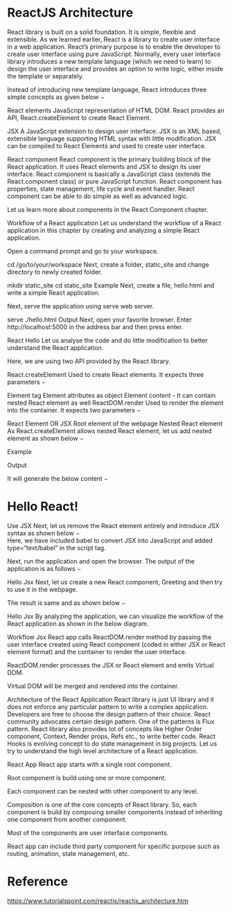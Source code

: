 # ReactJS Architecture

React library is built on a solid foundation. It is simple, flexible and extensible. As we learned earlier, React is a library to create user interface in a web application. React’s primary purpose is to enable the developer to create user interface using pure JavaScript. Normally, every user interface library introduces a new template language (which we need to learn) to design the user interface and provides an option to write logic, either inside the template or separately.

Instead of introducing new template language, React introduces three simple concepts as given below −

React elements
JavaScript representation of HTML DOM. React provides an API, React.createElement to create React Element.

JSX
A JavaScript extension to design user interface. JSX is an XML based, extensible language supporting HTML syntax with little modification. JSX can be compiled to React Elements and used to create user interface.

React component
React component is the primary building block of the React application. It uses React elements and JSX to design its user interface. React component is basically a JavaScript class (extends the React.component class) or pure JavaScript function. React component has properties, state management, life cycle and event handler. React component can be able to do simple as well as advanced logic.

Let us learn more about components in the React Component chapter.

Workflow of a React application
Let us understand the workflow of a React application in this chapter by creating and analyzing a simple React application.

Open a command prompt and go to your workspace.

cd /go/to/your/workspace
Next, create a folder, static_site and change directory to newly created folder.

mkdir static_site
cd static_site
Example
Next, create a file, hello.html and write a simple React application.

<!DOCTYPE html>
<html>
   <head>
      <meta charset="UTF-8" />
      <title>React Application</title>
   </head>
   <body>
      <div id="react-app"></div>
      <script src="https://unpkg.com/react@17/umd/react.development.js" crossorigin></script>
      <script src="https://unpkg.com/react-dom@17/umd/react-dom.development.js" crossorigin></script>
      <script language="JavaScript">
         element = React.createElement('h1', {}, 'Hello React!')
         ReactDOM.render(element, document.getElementById('react-app'));
      </script>
   </body>
</html>
Next, serve the application using serve web server.

serve ./hello.html
Output
Next, open your favorite browser. Enter http://localhost:5000 in the address bar and then press enter.

React Hello
Let us analyse the code and do little modification to better understand the React application.

Here, we are using two API provided by the React library.

React.createElement
Used to create React elements. It expects three parameters −

Element tag
Element attributes as object
Element content - It can contain nested React element as well
ReactDOM.render
Used to render the element into the container. It expects two parameters −

React Element OR JSX
Root element of the webpage
Nested React element
As React.createElement allows nested React element, let us add nested element as shown below −

Example

<script language="JavaScript">
   element = React.createElement('div', {}, React.createElement('h1', {}, 'Hello React!'));
   ReactDOM.render(element, document.getElementById('react-app'));
</script>
Output

It will generate the below content −

<div><h1> Hello React!</h1></div>
Use JSX
Next, let us remove the React element entirely and introduce JSX syntax as shown below −

<!DOCTYPE html>
<html>
   <head>
      <meta charset="UTF-8" />
      <title>React Application</title>
   </head>
   <body>
      <div id="react-app"></div>
      <script src="https://unpkg.com/react@17/umd/react.development.js" crossorigin></script>
      <script src="https://unpkg.com/react-dom@17/umd/react-dom.development.js" crossorigin></script>
      <script src="https://unpkg.com/@babel/standalone/babel.min.js"></script>
      <script type="text/babel">
         ReactDOM.render(
            <div><h1>Hello React!</h1></div>,
            document.getElementById('react-app')
         );
     </script>
   </body>
</html>
Here, we have included babel to convert JSX into JavaScript and added type=“text/babel” in the script tag.

<script src="https://unpkg.com/@babel/standalone/babel.min.js"></script>
<script type="text/babel">
   ...
   ...
</script>
Next, run the application and open the browser. The output of the application is as follows −

Hello Jsx
Next, let us create a new React component, Greeting and then try to use it in the webpage.

<script type="text/babel">
   function Greeting() {
      return <div><h1>Hello JSX!</h1></div>
   }
   ReactDOM.render(<Greeting />, document.getElementById('react-app') );
</script>
The result is same and as shown below −

Hello Jsx
By analyzing the application, we can visualize the workflow of the React application as shown in the below diagram.

Workflow Jsx
React app calls ReactDOM.render method by passing the user interface created using React component (coded in either JSX or React element format) and the container to render the user interface.

ReactDOM.render processes the JSX or React element and emits Virtual DOM.

Virtual DOM will be merged and rendered into the container.

Architecture of the React Application
React library is just UI library and it does not enforce any particular pattern to write a complex application. Developers are free to choose the design pattern of their choice. React community advocates certain design pattern. One of the patterns is Flux pattern. React library also provides lot of concepts like Higher Order component, Context, Render props, Refs etc., to write better code. React Hooks is evolving concept to do state management in big projects. Let us try to understand the high level architecture of a React application.

React App
React app starts with a single root component.

Root component is build using one or more component.

Each component can be nested with other component to any level.

Composition is one of the core concepts of React library. So, each component is build by composing smaller components instead of inheriting one component from another component.

Most of the components are user interface components.

React app can include third party component for specific purpose such as routing, animation, state management, etc.

# Reference
https://www.tutorialspoint.com/reactjs/reactjs_architecture.htm
